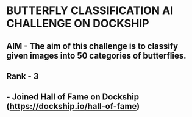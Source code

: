 # BUTTERFLY CLASSIFICATION AI CHALLENGE ON DOCKSHIP

## AIM - The aim of this challenge is to classify given images into 50 categories of butterflies.

## Rank - 3
##      - Joined Hall of Fame on Dockship (https://dockship.io/hall-of-fame)